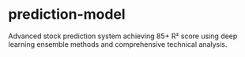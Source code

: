 # prediction-model
Advanced stock prediction system achieving 85+ R² score using deep learning ensemble methods and comprehensive technical analysis.
